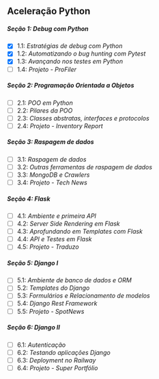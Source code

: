 ## Aceleração Python

##### Seção 1: Debug com Python
- [X] 1.1: _Estratégias de debug com Python_
- [X] 1.2: _Automatizando o bug hunting com Pytest_
- [X] 1.3: _Avançando nos testes em Python_
- [ ] 1.4: _Projeto - ProFiler_

##### Seção 2: Programação Orientada a Objetos
- [ ] 2.1: _POO em Python_
- [ ] 2.2: _Pilares da POO_
- [ ] 2.3: _Classes abstratas, interfaces e protocolos_
- [ ] 2.4: _Projeto - Inventory Report_

##### Seção 3: Raspagem de dados
- [ ] 3.1: _Raspagem de dados_
- [ ] 3.2: _Outras ferramentas de raspagem de dados_
- [ ] 3.3: _MongoDB e Crawlers_
- [ ] 3.4: _Projeto - Tech News_

##### Seção 4: Flask
- [ ] 4.1: _Ambiente e primeira API_
- [ ] 4.2: _Server Side Rendering em Flask_
- [ ] 4.3: _Aprofundando em Templates com Flask_
- [ ] 4.4: _API e Testes em Flask_
- [ ] 4.5: _Projeto - Traduzo_

##### Seção 5: Django I
- [ ] 5.1: _Ambiente de banco de dados e ORM_
- [ ] 5.2: _Templates do Django_
- [ ] 5.3: _Formulários e Relacionamento de modelos_
- [ ] 5.4: _Django Rest Framework_
- [ ] 5.5: _Projeto - SpotNews_

##### Seção 6: Django II
- [ ] 6.1: _Autenticação_
- [ ] 6.2: _Testando aplicações Django_
- [ ] 6.3: _Deployment no Railway_
- [ ] 6.4: _Projeto - Super Portfólio_
